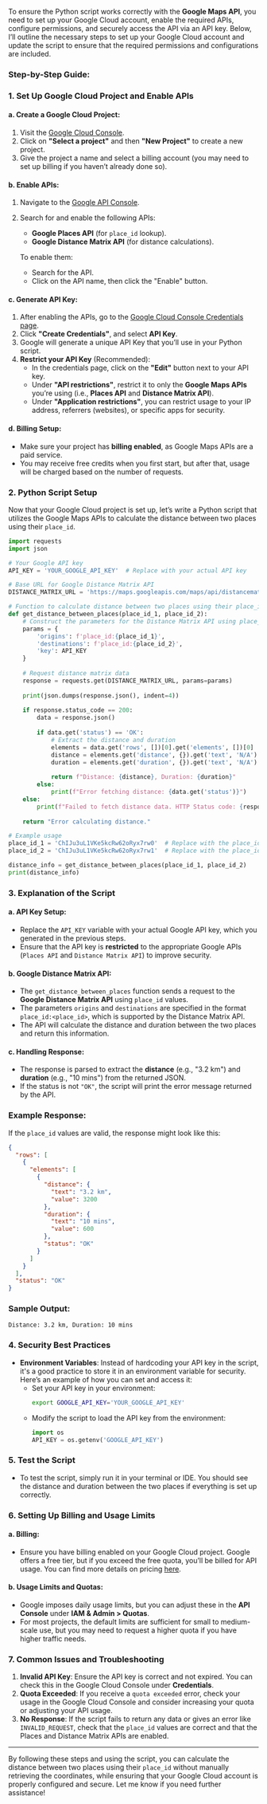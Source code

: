 To ensure the Python script works correctly with the **Google Maps API**, you need to set up your Google Cloud account, enable the required APIs, configure permissions, and securely access the API via an API key. Below, I’ll outline the necessary steps to set up your Google Cloud account and update the script to ensure that the required permissions and configurations are included.

### Step-by-Step Guide:

### 1. **Set Up Google Cloud Project and Enable APIs**

#### a. **Create a Google Cloud Project**:
1. Visit the [Google Cloud Console](https://console.cloud.google.com/).
2. Click on **"Select a project"** and then **"New Project"** to create a new project.
3. Give the project a name and select a billing account (you may need to set up billing if you haven’t already done so).

#### b. **Enable APIs**:
1. Navigate to the [Google API Console](https://console.cloud.google.com/apis/library).
2. Search for and enable the following APIs:
   - **Google Places API** (for `place_id` lookup).
   - **Google Distance Matrix API** (for distance calculations).
   
   To enable them:
   - Search for the API.
   - Click on the API name, then click the "Enable" button.

#### c. **Generate API Key**:
1. After enabling the APIs, go to the [Google Cloud Console Credentials page](https://console.cloud.google.com/apis/credentials).
2. Click **"Create Credentials"**, and select **API Key**. 
3. Google will generate a unique API Key that you’ll use in your Python script.
4. **Restrict your API Key** (Recommended):
   - In the credentials page, click on the **"Edit"** button next to your API key.
   - Under **"API restrictions"**, restrict it to only the **Google Maps APIs** you’re using (i.e., **Places API** and **Distance Matrix API**).
   - Under **"Application restrictions"**, you can restrict usage to your IP address, referrers (websites), or specific apps for security.

#### d. **Billing Setup**:
- Make sure your project has **billing enabled**, as Google Maps APIs are a paid service.
- You may receive free credits when you first start, but after that, usage will be charged based on the number of requests.

### 2. **Python Script** Setup

Now that your Google Cloud project is set up, let’s write a Python script that utilizes the Google Maps APIs to calculate the distance between two places using their `place_id`.

```python
import requests
import json

# Your Google API key
API_KEY = 'YOUR_GOOGLE_API_KEY'  # Replace with your actual API key

# Base URL for Google Distance Matrix API
DISTANCE_MATRIX_URL = 'https://maps.googleapis.com/maps/api/distancematrix/json'

# Function to calculate distance between two places using their place_ids
def get_distance_between_places(place_id_1, place_id_2):
    # Construct the parameters for the Distance Matrix API using place_ids directly
    params = {
        'origins': f'place_id:{place_id_1}',
        'destinations': f'place_id:{place_id_2}',
        'key': API_KEY
    }
    
    # Request distance matrix data
    response = requests.get(DISTANCE_MATRIX_URL, params=params)
    
    print(json.dumps(response.json(), indent=4))
    
    if response.status_code == 200:
        data = response.json()
        
        if data.get('status') == 'OK':
            # Extract the distance and duration
            elements = data.get('rows', [])[0].get('elements', [])[0]
            distance = elements.get('distance', {}).get('text', 'N/A')
            duration = elements.get('duration', {}).get('text', 'N/A')
            
            return f"Distance: {distance}, Duration: {duration}"
        else:
            print(f"Error fetching distance: {data.get('status')}")
    else:
        print(f"Failed to fetch distance data. HTTP Status code: {response.status_code}")
    
    return "Error calculating distance."

# Example usage
place_id_1 = 'ChIJu3uL1VKe5kcRw62oRyx7rw0'  # Replace with the place_id of the first place
place_id_2 = 'ChIJu3uL1VKe5kcRw62oRyx7rw1'  # Replace with the place_id of the second place

distance_info = get_distance_between_places(place_id_1, place_id_2)
print(distance_info)
```

### 3. **Explanation of the Script**

#### a. **API Key Setup**:
- Replace the `API_KEY` variable with your actual Google API key, which you generated in the previous steps.
- Ensure that the API key is **restricted** to the appropriate Google APIs (`Places API` and `Distance Matrix API`) to improve security.

#### b. **Google Distance Matrix API**:
- The `get_distance_between_places` function sends a request to the **Google Distance Matrix API** using `place_id` values.
- The parameters `origins` and `destinations` are specified in the format `place_id:<place_id>`, which is supported by the Distance Matrix API.
- The API will calculate the distance and duration between the two places and return this information.

#### c. **Handling Response**:
- The response is parsed to extract the **distance** (e.g., "3.2 km") and **duration** (e.g., "10 mins") from the returned JSON.
- If the status is not `"OK"`, the script will print the error message returned by the API.

### Example Response:

If the `place_id` values are valid, the response might look like this:

```json
{
  "rows": [
    {
      "elements": [
        {
          "distance": {
            "text": "3.2 km",
            "value": 3200
          },
          "duration": {
            "text": "10 mins",
            "value": 600
          },
          "status": "OK"
        }
      ]
    }
  ],
  "status": "OK"
}
```

### Sample Output:

```
Distance: 3.2 km, Duration: 10 mins
```

### 4. **Security Best Practices**

- **Environment Variables**: Instead of hardcoding your API key in the script, it's a good practice to store it in an environment variable for security. Here’s an example of how you can set and access it:
  - Set your API key in your environment:
    ```bash
    export GOOGLE_API_KEY='YOUR_GOOGLE_API_KEY'
    ```
  - Modify the script to load the API key from the environment:
    ```python
    import os
    API_KEY = os.getenv('GOOGLE_API_KEY')
    ```

### 5. **Test the Script**

- To test the script, simply run it in your terminal or IDE. You should see the distance and duration between the two places if everything is set up correctly.
  
### 6. **Setting Up Billing and Usage Limits**

#### a. **Billing**:
- Ensure you have billing enabled on your Google Cloud project. Google offers a free tier, but if you exceed the free quota, you’ll be billed for API usage. You can find more details on pricing [here](https://cloud.google.com/maps-platform/pricing).

#### b. **Usage Limits and Quotas**:
- Google imposes daily usage limits, but you can adjust these in the **API Console** under **IAM & Admin > Quotas**.
- For most projects, the default limits are sufficient for small to medium-scale use, but you may need to request a higher quota if you have higher traffic needs.

### 7. **Common Issues and Troubleshooting**
1. **Invalid API Key**: Ensure the API key is correct and not expired. You can check this in the Google Cloud Console under **Credentials**.
2. **Quota Exceeded**: If you receive a `quota exceeded` error, check your usage in the Google Cloud Console and consider increasing your quota or adjusting your API usage.
3. **No Response**: If the script fails to return any data or gives an error like `INVALID_REQUEST`, check that the `place_id` values are correct and that the Places and Distance Matrix APIs are enabled.

---

By following these steps and using the script, you can calculate the distance between two places using their `place_id` without manually retrieving the coordinates, while ensuring that your Google Cloud account is properly configured and secure. Let me know if you need further assistance!